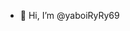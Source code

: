 - 👋 Hi, I’m @yaboiRyRy69


<!---
yaboiRyRy69/yaboiRyRy69 is a ✨ special ✨ repository because its `README.md` (this file) appears on your GitHub profile.
You can click the Preview link to take a look at your changes.
--->
